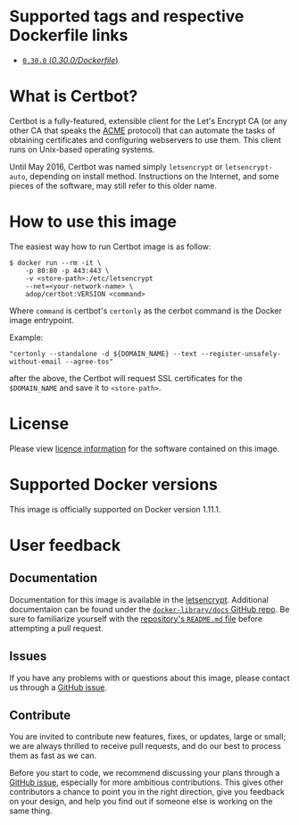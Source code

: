 # Supported tags and respective Dockerfile links

- [`0.30.0` (*0.30.0/Dockerfile*)](https://github.com/Accenture/certbot/blob/master/Dockerfile)

# What is Certbot?

Certbot is a fully-featured, extensible client for the Let's
Encrypt CA (or any other CA that speaks the [ACME](https://github.com/ietf-wg-acme/acme/blob/master/draft-ietf-acme-acme.md)
protocol) that can automate the tasks of obtaining certificates and
configuring webservers to use them. This client runs on Unix-based operating
systems.

Until May 2016, Certbot was named simply ``letsencrypt`` or ``letsencrypt-auto``,
depending on install method. Instructions on the Internet, and some pieces of the
software, may still refer to this older name.

# How to use this image

The easiest way how to run Certbot image is as follow:
```
$ docker run --rm -it \
    -p 80:80 -p 443:443 \
    -v <store-path>:/etc/letsencrypt
    --net=<your-network-name> \
    adop/certbot:VERSION <command>
```
Where ```command``` is certbot's ```certonly``` as the cerbot command is the Docker image entrypoint.

Example:
```
"certonly --standalone -d ${DOMAIN_NAME} --text --register-unsafely-without-email --agree-tos"
```

after the above, the Certbot will request SSL certificates for the ```$DOMAIN_NAME``` and save it to ```<store-path>```.

# License
Please view [licence information](LICENCE.md) for the software contained on this image.

# Supported Docker versions

This image is officially supported on Docker version 1.11.1.

# User feedback

## Documentation
Documentation for this image is available in the [letsencrypt](https://letsencrypt.org).
Additional documentaion can be found under the [`docker-library/docs` GitHub repo](https://github.com/docker-library/docs). Be sure to familiarize yourself with the [repository's `README.md` file](https://github.com/docker-library/docs/blob/master/README.md) before attempting a pull request.

## Issues
If you have any problems with or questions about this image, please contact us through a [GitHub issue](https://github.com/Accenture/letsencrypt/issues).

## Contribute
You are invited to contribute new features, fixes, or updates, large or small; we are always thrilled to receive pull requests, and do our best to process them as fast as we can.

Before you start to code, we recommend discussing your plans through a [GitHub issue](https://github.com/Accenture/letsencrypt/issues), especially for more ambitious contributions. This gives other contributors a chance to point you in the right direction, give you feedback on your design, and help you find out if someone else is working on the same thing.
